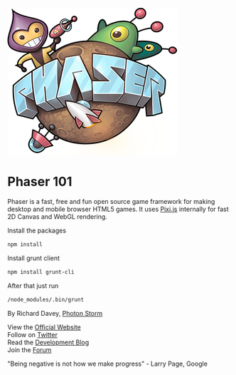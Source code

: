 ![Phaser Logo](phaser-logo-small.png)

Phaser 101
==========

Phaser is a fast, free and fun open source game framework for making desktop and mobile browser HTML5 games. It uses [Pixi.js](https://github.com/GoodBoyDigital/pixi.js/) internally for fast 2D Canvas and WebGL rendering.

Install the packages

```bash
npm install
```  

Install grunt client

```bash
npm install grunt-cli
```  

After that just run

```bash
/node_modules/.bin/grunt
```

By Richard Davey, [Photon Storm](http://www.photonstorm.com)

View the [Official Website](http://phaser.io)<br />
Follow on [Twitter](https://twitter.com/photonstorm)<br />
Read the [Development Blog](http://www.photonstorm.com)<br />
Join the [Forum](http://www.html5gamedevs.com/forum/14-phaser/)<br />

"Being negative is not how we make progress" - Larry Page, Google

[1]: https://github.com/photonstorm/phaser/issues
[phaser]: https://github.com/photonstorm/phaser
